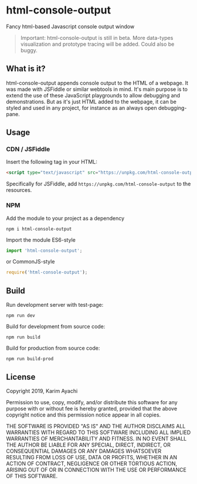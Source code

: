 # html-console-output
Fancy html-based Javascript console output window

> Important: html-console-output is still in beta. More data-types visualization and prototype tracing will be added. Could also be buggy.

## What is it?
html-console-output appends console output to the HTML of a webpage. It was made with JSFiddle or similar webtools in mind. It's main purpose is to extend the use of these JavaScript playgrounds to allow debugging and demonstrations. But as it's just HTML added to the webpage, it can be styled and used in any project, for instance as an always open debugging-pane.

## Usage

### CDN / JSFiddle
Insert the following tag in your HTML:

```html
<script type="text/javascript" src="https://unpkg.com/html-console-output"></script>
```

Specifically for JSFiddle, add `https://unpkg.com/html-console-output` to the resources.

### NPM

Add the module to your project as a dependency
```shell
npm i html-console-output
```

Import the module ES6-style
```typescript
import 'html-console-output';
```
or CommonJS-style
```javascript
require('html-console-output');
```

## Build
Run development server with test-page:
```shell
npm run dev
```

Build for development from source code:
```shell
npm run build
```

Build for production from source code:
```shell
npm run build-prod
```

## License
Copyright 2019, Karim Ayachi

Permission to use, copy, modify, and/or distribute this software for any purpose with or without fee is hereby granted, provided that the above copyright notice and this permission notice appear in all copies.

THE SOFTWARE IS PROVIDED "AS IS" AND THE AUTHOR DISCLAIMS ALL WARRANTIES WITH REGARD TO THIS SOFTWARE INCLUDING ALL IMPLIED WARRANTIES OF MERCHANTABILITY AND FITNESS. IN NO EVENT SHALL THE AUTHOR BE LIABLE FOR ANY SPECIAL, DIRECT, INDIRECT, OR CONSEQUENTIAL DAMAGES OR ANY DAMAGES WHATSOEVER RESULTING FROM LOSS OF USE, DATA OR PROFITS, WHETHER IN AN ACTION OF CONTRACT, NEGLIGENCE OR OTHER TORTIOUS ACTION, ARISING OUT OF OR IN CONNECTION WITH THE USE OR PERFORMANCE OF THIS SOFTWARE.
